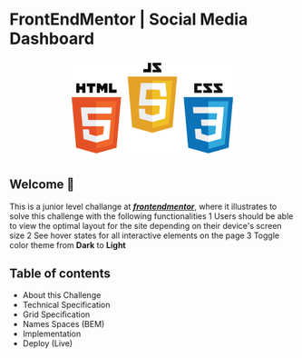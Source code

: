 # FrontEndMentor | Social Media Dashboard

<p align="center">
  <img src="img/html-css-js-readme-logo.png" width="300"/>
</p>

## Welcome 👋
This is a junior level challange at [***frontendmentor***](https://www.frontendmentor.io), where it illustrates to solve this challenge with the following functionalities
1 Users should be able to view the optimal layout for the site depending on their device's screen size
2 See hover states for all interactive elements on the page
3 Toggle color theme from **Dark** to **Light**

## Table of contents
- About this Challenge
- Technical Specification
- Grid Specification
- Names Spaces (BEM)
- Implementation
- Deploy (Live)
